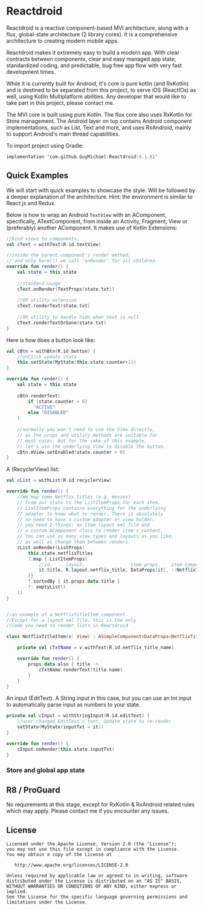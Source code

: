 Reactdroid
=====

Reactdroid is a reactive component-based MVI architecture, along with a flux, global-state architecture (2 library cores).
It is a comprehensive architecture to creating modern mobile apps.

Reactdroid makes it extremely easy to build a modern app. With
clear contracts between components, clear and easy managed app state,
standardized coding, and predictable, bug free app flow with very fast development times.

While it is currently built for Android, it's core is pure kotlin (and RxKotlin)
and is destined to be separated from this project, to serve iOS (ReactIOs) as well, 
using Kotlin Multiplatform abilities.
Any developer that would like to take part in this project, please contact me. 

The MVI core is built using pure Kotlin.
The flux core also uses RxKotlin for Store management.
The Android layer on top contains Android component implementations,
such as List, Text and more, and uses RxAndroid, mainly to support Android's main thread capabilities.

To import project using Gradle:
```kotlin
implementation 'com.github.GuyMichael:Reactdroid:0.1.81'
``` 


## Quick Examples
We will start with quick examples to showcase the style.
Will be followed by a deeper explanation of the architecture.
Hint: the environment is similar to React.js and Redux.

Below is how to wrap an Android `TextView` with an AComponent,
specifically, ATextComponent, from inside an Activity,
Fragment, View or (preferably) another AComponent.
It makes use of Kotlin Extensions:
```kotlin
//bind views to components.
val cText = withText(R.id.textView)

//inside the parent component's render method,
// and only here(!) we call 'onRender' for all children.
override fun render() {
    val state = this.state
    
    //standard usage
    cText.onRender(TextProps(state.txt))
    
    //OR utility extension
    cText.renderText(state.txt)
    
    //OR utility to handle hide when text is null
    cText.renderTextOrGone(state.txt)
}
```

Here is how does a button look like:
```kotlin
val cBtn = withBtn(R.id.button) {
    //onClick update state
    this.setState(MyState(this.state.counter+1))
}

override fun render() {
    val state = this.state
    
    cBtn.renderText(
        if (state.counter > 0)
          "ACTIVE" 
        else "DISABLED"
    )
    
    //normally you won't need to use the View directly, 
    // as the props and utility methods are suitable for
    // most cases. But for the sake of this example,
    // let's use the underlying View to disable the button.
    cBtn.mView.setEnabled(state.counter > 0)
}
```

A (RecyclerView) list:
```kotlin
val cList = withList(R.id.recyclerView)

override fun render() {
    //We map some Netflix titles (e.g. movies)
    // from our state to the ListItemProps for each item.
    // ListItemProps contains everything for the underlying
    // adapter to know what to render. There is absolutely
    // no need to have a custom adapter or view holder.
    // you need 2 things: an item layout xml file and
    // a custom AComponent class to render item's content.
    // You can use as many view types and layouts as you like,
    // as well as change them between renders.
    cList.onRender(ListProps(
        this.state.netflixTitles
        ?.map { ListItemProps(
            //id.     layout.                 item props.    item component(view)
            it.title, R.layout.netflix_title, DataProps(it), ::NetflixTitleItem
        )}
        ?.sortedBy { it.props.data.title }
        ?: emptyList()
    ))
}


//an example of a NetflixTitleItem component.
//Except for a layout xml file, this is the only
//code you need to render lists in Reactdroid

class NetflixTitleItem(v: View) : ASimpleComponent<DataProps<NetflixTitleData>>(v) {

    private val cTxtName = v.withText(R.id.netflix_title_name)

    override fun render() {
        props.data.also { title ->
            cTxtName.renderText(title.name)
        }
    }
}
```


An input (EditText). A String input in this case,
but you can use an Int input to automatically
parse input as numbers to your state.
```kotlin
private val cInput = withStringInput(R.id.editText) {
    //user changed EditText's text. Update state to re-render
    setState(MyState(inputTxt = it))
}

override fun render() {
    cInput.onRender(this.state.inputTxt)
}
```

### Store and global app state



R8 / ProGuard
--------

No requirements at this stage, except for RxKotlin & RxAndroid related rules
which may apply.
Please contact me if you encounter any issues.


License
--------

    Licensed under the Apache License, Version 2.0 (the "License");
    you may not use this file except in compliance with the License.
    You may obtain a copy of the License at

       http://www.apache.org/licenses/LICENSE-2.0

    Unless required by applicable law or agreed to in writing, software
    distributed under the License is distributed on an "AS IS" BASIS,
    WITHOUT WARRANTIES OR CONDITIONS OF ANY KIND, either express or implied.
    See the License for the specific language governing permissions and
    limitations under the License.

